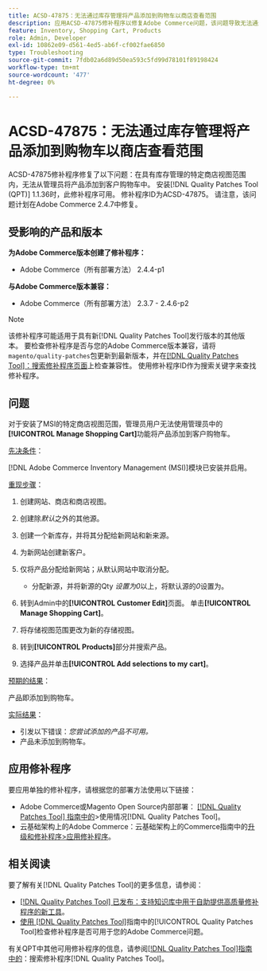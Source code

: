 ```yaml
---
title: ACSD-47875：无法通过库存管理将产品添加到购物车以商店查看范围
description: 应用ACSD-47875修补程序以修复Adobe Commerce问题，该问题导致无法通过清单管理将产品从管理员添加到特定商店视图范围的客户购物车中。
feature: Inventory, Shopping Cart, Products
role: Admin, Developer
exl-id: 10862e09-d561-4ed5-ab6f-cf002fae6850
type: Troubleshooting
source-git-commit: 7fdb02a6d89d50ea593c5fd99d78101f89198424
workflow-type: tm+mt
source-wordcount: '477'
ht-degree: 0%

---
```


# ACSD-47875：无法通过库存管理将产品添加到购物车以商店查看范围

ACSD-47875修补程序修复了以下问题：在具有库存管理的特定商店视图范围内，无法从管理员将产品添加到客户购物车中。 安装[!DNL Quality Patches Tool (QPT)] 1.1.36时，此修补程序可用。 修补程序ID为ACSD-47875。 请注意，该问题计划在Adobe Commerce 2.4.7中修复。

## 受影响的产品和版本

**为Adobe Commerce版本创建了修补程序：**

* Adobe Commerce（所有部署方法） 2.4.4-p1

**与Adobe Commerce版本兼容：**

* Adobe Commerce（所有部署方法） 2.3.7 - 2.4.6-p2

>[!NOTE]
>
>该修补程序可能适用于具有新[!DNL Quality Patches Tool]发行版本的其他版本。 要检查修补程序是否与您的Adobe Commerce版本兼容，请将`magento/quality-patches`包更新到最新版本，并在[[!DNL Quality Patches Tool]：搜索修补程序页面](https://experienceleague.adobe.com/tools/commerce-quality-patches/index.html?lang=zh-Hans)上检查兼容性。 使用修补程序ID作为搜索关键字来查找修补程序。

## 问题

对于安装了MSI的特定商店视图范围，管理员用户无法使用管理员中的&#x200B;**[!UICONTROL Manage Shopping Cart]**&#x200B;功能将产品添加到客户购物车。

<u>先决条件</u>：

[!DNL Adobe Commerce Inventory Management (MSI)]模块已安装并启用。

<u>重现步骤</u>：

1. 创建网站、商店和商店视图。
1. 创建除&#x200B;*默认*&#x200B;之外的其他源。
1. 创建一个新库存，并将其分配给新网站和新来源。
1. 为新网站创建新客户。
1. 仅将产品分配给新网站；从默认网站中取消分配。

   * 分配新源，并将新源的Qty *设置为0*&#x200B;以上，将默认源的&#x200B;*0*&#x200B;设置为。

1. 转到Admin中的&#x200B;**[!UICONTROL Customer Edit]**&#x200B;页面。 单击&#x200B;**[!UICONTROL Manage Shopping Cart]**。
1. 将存储视图范围更改为新的存储视图。
1. 转到&#x200B;**[!UICONTROL Products]**&#x200B;部分并搜索产品。
1. 选择产品并单击&#x200B;**[!UICONTROL Add selections to my cart]**。

<u>预期的结果</u>：

产品即添加到购物车。

<u>实际结果</u>：

* 引发以下错误：*您尝试添加的产品不可用。*
* 产品未添加到购物车。

## 应用修补程序

要应用单独的修补程序，请根据您的部署方法使用以下链接：

* Adobe Commerce或Magento Open Source内部部署： [[!DNL Quality Patches Tool] 指南中的](/help/tools/quality-patches-tool/usage.md)>使用情况[!DNL Quality Patches Tool]。
* 云基础架构上的Adobe Commerce：云基础架构上的Commerce指南中的[升级和修补程序>应用修补程序](https://experienceleague.adobe.com/docs/commerce-cloud-service/user-guide/develop/upgrade/apply-patches.html?lang=zh-Hans)。

## 相关阅读

要了解有关[!DNL Quality Patches Tool]的更多信息，请参阅：

* [[!DNL Quality Patches Tool] 已发布：支持知识库中用于自助提供高质量修补程序的新工具](https://experienceleague.adobe.com/zh-hans/docs/commerce-operations/tools/quality-patches-tool/quality-patches-tool-to-self-serve-quality-patches)。
* [使用 [!DNL Quality Patches Tool]](/help/tools/quality-patches-tool/patches-available-in-qpt/check-patch-for-magento-issue-with-magento-quality-patches.md)指南中的[!UICONTROL Quality Patches Tool]检查修补程序是否可用于您的Adobe Commerce问题。


有关QPT中其他可用修补程序的信息，请参阅[[!DNL Quality Patches Tool]指南中的](https://experienceleague.adobe.com/tools/commerce-quality-patches/index.html?lang=zh-Hans)：搜索修补程序[!DNL Quality Patches Tool]。

